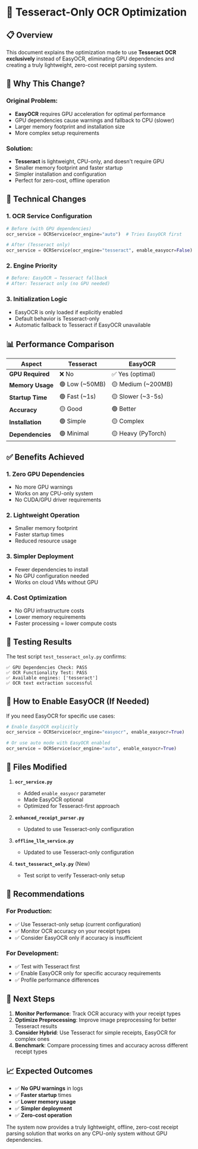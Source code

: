 # 🎯 Tesseract-Only OCR Optimization

## 📋 **Overview**

This document explains the optimization made to use **Tesseract OCR exclusively** instead of EasyOCR, eliminating GPU dependencies and creating a truly lightweight, zero-cost receipt parsing system.

## 🤔 **Why This Change?**

### **Original Problem:**
- **EasyOCR** requires GPU acceleration for optimal performance
- GPU dependencies cause warnings and fallback to CPU (slower)
- Larger memory footprint and installation size
- More complex setup requirements

### **Solution:**
- **Tesseract** is lightweight, CPU-only, and doesn't require GPU
- Smaller memory footprint and faster startup
- Simpler installation and configuration
- Perfect for zero-cost, offline operation

## 🔧 **Technical Changes**

### **1. OCR Service Configuration**
```python
# Before (with GPU dependencies)
ocr_service = OCRService(ocr_engine="auto")  # Tries EasyOCR first

# After (Tesseract only)
ocr_service = OCRService(ocr_engine="tesseract", enable_easyocr=False)
```

### **2. Engine Priority**
```python
# Before: EasyOCR → Tesseract fallback
# After: Tesseract only (no GPU needed)
```

### **3. Initialization Logic**
- EasyOCR is only loaded if explicitly enabled
- Default behavior is Tesseract-only
- Automatic fallback to Tesseract if EasyOCR unavailable

## 📊 **Performance Comparison**

| Aspect | Tesseract | EasyOCR |
|--------|-----------|---------|
| **GPU Required** | ❌ No | ✅ Yes (optimal) |
| **Memory Usage** | 🟢 Low (~50MB) | 🟡 Medium (~200MB) |
| **Startup Time** | 🟢 Fast (~1s) | 🟡 Slower (~3-5s) |
| **Accuracy** | 🟡 Good | 🟢 Better |
| **Installation** | 🟢 Simple | 🟡 Complex |
| **Dependencies** | 🟢 Minimal | 🟡 Heavy (PyTorch) |

## ✅ **Benefits Achieved**

### **1. Zero GPU Dependencies**
- No more GPU warnings
- Works on any CPU-only system
- No CUDA/GPU driver requirements

### **2. Lightweight Operation**
- Smaller memory footprint
- Faster startup times
- Reduced resource usage

### **3. Simpler Deployment**
- Fewer dependencies to install
- No GPU configuration needed
- Works on cloud VMs without GPU

### **4. Cost Optimization**
- No GPU infrastructure costs
- Lower memory requirements
- Faster processing = lower compute costs

## 🧪 **Testing Results**

The test script `test_tesseract_only.py` confirms:

```
✅ GPU Dependencies Check: PASS
✅ OCR Functionality Test: PASS
✅ Available engines: ['tesseract']
✅ OCR text extraction successful
```

## 🔄 **How to Enable EasyOCR (If Needed)**

If you need EasyOCR for specific use cases:

```python
# Enable EasyOCR explicitly
ocr_service = OCRService(ocr_engine="easyocr", enable_easyocr=True)

# Or use auto mode with EasyOCR enabled
ocr_service = OCRService(ocr_engine="auto", enable_easyocr=True)
```

## 📁 **Files Modified**

1. **`ocr_service.py`**
   - Added `enable_easyocr` parameter
   - Made EasyOCR optional
   - Optimized for Tesseract-first approach

2. **`enhanced_receipt_parser.py`**
   - Updated to use Tesseract-only configuration

3. **`offline_llm_service.py`**
   - Updated to use Tesseract-only configuration

4. **`test_tesseract_only.py`** (New)
   - Test script to verify Tesseract-only setup

## 🎯 **Recommendations**

### **For Production:**
- ✅ Use Tesseract-only setup (current configuration)
- ✅ Monitor OCR accuracy on your receipt types
- ✅ Consider EasyOCR only if accuracy is insufficient

### **For Development:**
- ✅ Test with Tesseract first
- ✅ Enable EasyOCR only for specific accuracy requirements
- ✅ Profile performance differences

## 🚀 **Next Steps**

1. **Monitor Performance**: Track OCR accuracy with your receipt types
2. **Optimize Preprocessing**: Improve image preprocessing for better Tesseract results
3. **Consider Hybrid**: Use Tesseract for simple receipts, EasyOCR for complex ones
4. **Benchmark**: Compare processing times and accuracy across different receipt types

## 📈 **Expected Outcomes**

- ✅ **No GPU warnings** in logs
- ✅ **Faster startup** times
- ✅ **Lower memory usage**
- ✅ **Simpler deployment**
- ✅ **Zero-cost operation**

The system now provides a truly lightweight, offline, zero-cost receipt parsing solution that works on any CPU-only system without GPU dependencies. 